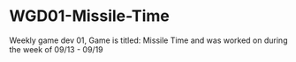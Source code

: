 # WGD01-Missile-Time
Weekly game dev 01, Game is titled: Missile Time and was worked on during the week of 09/13 - 09/19

